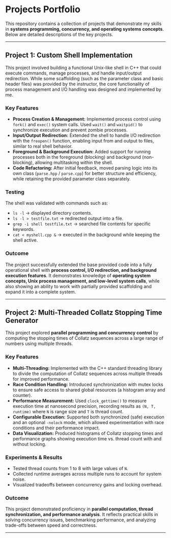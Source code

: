 # Projects Portfolio

This repository contains a collection of projects that demonstrate my skills in **systems programming, concurrency, and operating systems concepts**. Below are detailed descriptions of the key projects.

---

## Project 1: Custom Shell Implementation

This project involved building a functional Unix-like shell in C++ that could execute commands, manage processes, and handle input/output redirection. While some scaffolding (such as the parameter class and basic header files) was provided by the instructor, the core functionality of process management and I/O handling was designed and implemented by me.  

### Key Features
- **Process Creation & Management:** Implemented process control using `fork()` and `exec()` system calls. Used `wait()` and `waitpid()` to synchronize execution and prevent zombie processes.  
- **Input/Output Redirection:** Extended the shell to handle I/O redirection with the `freopen()` function, enabling input from and output to files, similar to real shell behavior.  
- **Foreground & Background Execution:** Added support for running processes both in the foreground (blocking) and background (non-blocking), allowing multitasking within the shell.  
- **Code Refactoring:** After initial feedback, moved parsing logic into its own class (`parse.hpp` / `parse.cpp`) for better structure and efficiency, while retaining the provided parameter class separately.  

### Testing
The shell was validated with commands such as:  
- `ls -l` → displayed directory contents.  
- `ls -l > testfile.txt` → redirected output into a file.  
- `grep -i shell testfile.txt` → searched file contents for specific keywords.  
- `cat < myshell.cpp &` → executed in the background while keeping the shell active.  

### Outcome
The project successfully extended the base provided code into a fully operational shell with **process control, I/O redirection, and background execution features**. It demonstrates knowledge of **operating system concepts, Unix process management, and low-level system calls**, while also showing an ability to work with partially provided scaffolding and expand it into a complete system.

---

## Project 2: Multi-Threaded Collatz Stopping Time Generator

This project explored **parallel programming and concurrency control** by computing the stopping times of Collatz sequences across a large range of numbers using multiple threads.  

### Key Features
- **Multi-Threading:** Implemented with the C++ standard threading library to divide the computation of Collatz sequences across multiple threads for improved performance.  
- **Race Condition Handling:** Introduced synchronization with mutex locks to ensure safe access to shared global resources (a histogram array and counter).  
- **Performance Measurement:** Used `clock_gettime()` to measure execution time at nanosecond precision, recording results as `(N, T, runtime)` where `N` is range size and `T` is thread count.  
- **Configurable Execution:** Supported both synchronized (safe) execution and an optional `-nolock` mode, which allowed experimentation with race conditions and their performance impact.  
- **Data Visualization:** Produced histograms of Collatz stopping times and performance graphs showing execution time vs. thread count with and without locking.  

### Experiments & Results
- Tested thread counts from 1 to 8 with large values of `N`.  
- Collected runtime averages across multiple runs to account for system noise.  
- Visualized tradeoffs between concurrency gains and locking overhead.  

### Outcome
This project demonstrated proficiency in **parallel computation, thread synchronization, and performance analysis**. It reflects practical skills in solving concurrency issues, benchmarking performance, and analyzing trade-offs between speed and correctness.

---
